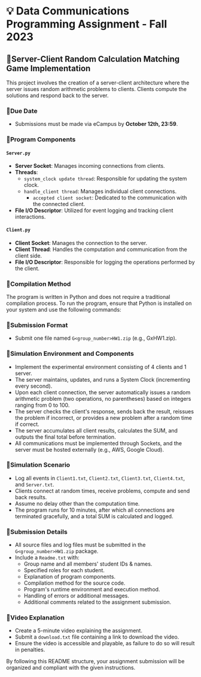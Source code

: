 # 💡 Data Communications Programming Assignment - Fall 2023

## 🌟Server-Client Random Calculation Matching Game Implementation

This project involves the creation of a server-client architecture where the server issues random arithmetic problems to clients. Clients compute the solutions and respond back to the server.

### 📘Due Date
- Submissions must be made via eCampus by **October 12th, 23:59**.

### 📘Program Components

#### `Server.py`
- **Server Socket**: Manages incoming connections from clients.
- **Threads**:
  - `system_clock update thread`: Responsible for updating the system clock.
  - `handle_client thread`: Manages individual client connections.
    - `accepted client socket`: Dedicated to the communication with the connected client.
- **File I/O Descriptor**: Utilized for event logging and tracking client interactions.

#### `Client.py`
- **Client Socket**: Manages the connection to the server.
- **Client Thread**: Handles the computation and communication from the client side.
- **File I/O Descriptor**: Responsible for logging the operations performed by the client.

### 📘Compilation Method

The program is written in Python and does not require a traditional compilation process. To run the program, ensure that Python is installed on your system and use the following commands:

### 🚀Submission Format
- Submit one file named `G<group_number>HW1.zip` (e.g., GxHW1.zip).

### 🚀Simulation Environment and Components
- Implement the experimental environment consisting of 4 clients and 1 server.
- The server maintains, updates, and runs a System Clock (incrementing every second).
- Upon each client connection, the server automatically issues a random arithmetic problem (two operations, no parentheses) based on integers ranging from 0 to 100.
- The server checks the client's response, sends back the result, reissues the problem if incorrect, or provides a new problem after a random time if correct.
- The server accumulates all client results, calculates the SUM, and outputs the final total before termination.
- All communications must be implemented through Sockets, and the server must be hosted externally (e.g., AWS, Google Cloud).

### 🚀Simulation Scenario
- Log all events in `Client1.txt`, `Client2.txt`, `Client3.txt`, `Client4.txt`, and `Server.txt`.
- Clients connect at random times, receive problems, compute and send back results.
- Assume no delay other than the computation time.
- The program runs for 10 minutes, after which all connections are terminated gracefully, and a total SUM is calculated and logged.

### 🚀Submission Details
- All source files and log files must be submitted in the `G<group_number>HW1.zip` package.
- Include a `Readme.txt` with:
  - Group name and all members' student IDs & names.
  - Specified roles for each student.
  - Explanation of program components.
  - Compilation method for the source code.
  - Program's runtime environment and execution method.
  - Handling of errors or additional messages.
  - Additional comments related to the assignment submission.

### 🚀Video Explanation
- Create a 5-minute video explaining the assignment.
- Submit a `download.txt` file containing a link to download the video.
- Ensure the video is accessible and playable, as failure to do so will result in penalties.

By following this README structure, your assignment submission will be organized and compliant with the given instructions.
